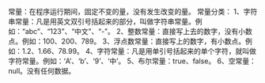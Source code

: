 常量：在程序运行期间，固定不变的量，没有发生改变的量。
常量分类：
	1、字符串常量：凡是用英文双引号括起来的部分，叫做字符串常量。例如：“abc”、“123”、“中文”、“-”。
	2、整数常量：直接写上去的数字，没有小数点。例如：100、200、789。
	3、浮点数常量：直接写上的数字，有小数点。例如：1.2、1.66、78.99。
	4、字符常量：凡是用单引号括起来的单个字符，就叫做字符常量。例如：‘A’、‘b’、‘9’、‘中’。
	5、布尔常量：true、false。
	6、空常量：null。没有任何数据。
	